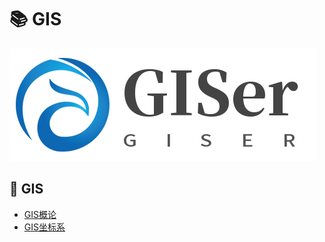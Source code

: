 # 📚 GIS
![logo](../assert/cgnb/logo.png)

[comment]: <> (![poster]&#40;../assets/rameo/poster.jpg&#41;)

## 📐 GIS
- [GIS概论](/GIS/GIS概论.md)
- [GIS坐标系](/GIS/GIS坐标系.md)

[comment]: <> (- [UML类图]&#40;/UML/UML类图.md&#41;)

[comment]: <> (- [程序员画图神器-PlantUml]&#40;/UML/程序员画图神器-PlantUml.md&#41;)

[comment]: <> (- [系统架构设计核心要素（脑图版）]&#40;/UML/系统架构设计核心要素（脑图版）.md&#41;)

